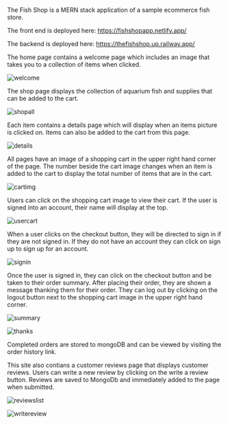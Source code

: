 The Fish Shop is a MERN stack application of a sample ecommerce fish store. 

The front end is deployed here: https://fishshopapp.netlify.app/

The backend is deployed here: https://thefishshop.up.railway.app/

The home page contains a welcome page which includes an image that takes you to a collection of items when clicked.

![welcome](https://user-images.githubusercontent.com/63630567/198900229-e7a75620-5e97-4263-bf09-30036b47e7ff.png)

The shop page displays the collection of aquarium fish and supplies that can be added to the cart.

![shopall](https://user-images.githubusercontent.com/63630567/198900781-5358ec01-284e-4d04-bd48-2ef3017f2abc.png)

Each item contains a details page which will display when an items picture is clicked on. Items can also be added to the cart from this page.

![details](https://user-images.githubusercontent.com/63630567/198900145-f0e1904e-ef64-4f12-9dbb-0338dd1f7c88.png)

All pages have an image of a shopping cart in the upper right hand corner of the page. The number beside the cart image changes when an item is added to the cart to display the total number of items that are in the cart.

![cartimg](https://user-images.githubusercontent.com/63630567/198900498-72b3a97a-3cae-435c-a801-4f7ea313b4de.png)

Users can click on the shopping cart image to view their cart. If the user is signed into an account, their name will display at the top.

![usercart](https://user-images.githubusercontent.com/63630567/198901048-722a595c-44d2-4bf6-9e6f-025feafbec9b.png)

When a user clicks on the checkout button, they will be directed to sign in if they are not signed in. If they do not have an account they can click on sign up to sign up for an account.

![signin](https://user-images.githubusercontent.com/63630567/198901153-b2de2205-0611-4963-a294-0508faa55a20.png)

Once the user is signed in, they can click on the checkout button and be taken to their order summary. After placing their order, they are shown a message thanking them for their order. They can log out by clicking on the logout button next to the shopping cart image in the upper right hand corner.

![summary](https://user-images.githubusercontent.com/63630567/198925674-099dbb89-74e8-4863-9bc9-821a1f2bb496.png)

![thanks](https://user-images.githubusercontent.com/63630567/198925719-4e93ef7f-1d04-4588-86e7-9b1053a37c81.png)

Completed orders are stored to mongoDB and can be viewed by visiting the order history link.

This site also contians a customer reviews page that displays customer reviews. Users can write a new review by clicking on the write a review button. Reviews are saved to MongoDb and immediately added to the page when submitted.

![reviewslist](https://user-images.githubusercontent.com/63630567/198899855-422464d4-0c4c-4c0c-b3b7-3b26bed0a2cd.png)

![writereview](https://user-images.githubusercontent.com/63630567/198899738-9ca59c27-947e-47f7-a904-bb868bc21d8f.png)

